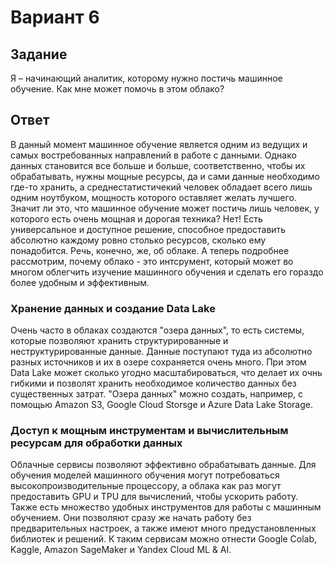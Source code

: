 # Вариант 6
## Задание
Я – начинающий аналитик, которому нужно постичь машинное обучение. Как мне может помочь в этом облако?
## Ответ
В данный момент машинное обучение является одним из ведущих и самых востребованных направлений в работе с данными. Однако данных становится все больше и больше, соответственно, чтобы их обрабатывать, нужны мощные ресурсы, да и сами данные необходимо где-то хранить, а среднестатистичекий человек обладает всего лишь одним ноутбуком, мощность которого оставляет желать лучшего. Значит ли это, что машинное обучение может постичь лишь человек, у которого есть очень мощная и дорогая техника? Нет! Есть универсальное и доступное решение, способное предоставить абсолютно каждому ровно столько ресурсов, сколько ему понадобится. Речь, конечно, же, об облаке. А теперь подробнее рассмотрим, почему облако - это интсрумент, который может во многом облегчить изучение машинного обучения и сделать его гораздо более удобным и эффективным.
### Хранение данных и создание Data Lake
Очень часто в облаках создаются "озера данных", то есть системы, которые позволяют хранить структурированные и неструктурированные данные. Данные поступают туда из абсолютно разных источников и их в озере сохраняется очень много. При этом Data Lake может сколько угодно масштабироваться, что делает их очнь гибкими и позволят хранить необходимое количество данных без существенных затрат. "Озера данных" можно создать, например, с помощью Amazon S3, Google Cloud Storsge и Azure Data Lake Storage.
### Доступ к мощным инструментам и вычислительным ресурсам для обработки данных
Облачные сервисы позволяют эффективно обрабатывать данные. Для обучения моделей машинного обучения могут потребоваться высокопроизводительные процессору, а облака как раз могут предоставить GPU и TPU для вычислений, чтобы ускорить работу. Также есть множество удобных инструментов для работы с машинным обучением. Они позволяют сразу же начать работу без предварительных настроек, а также имеют много предустановленных библиотек и решений. К таким сервисам можно отнести Google Colab, Kaggle, Amazon SageMaker и Yandex Cloud ML & AI.


